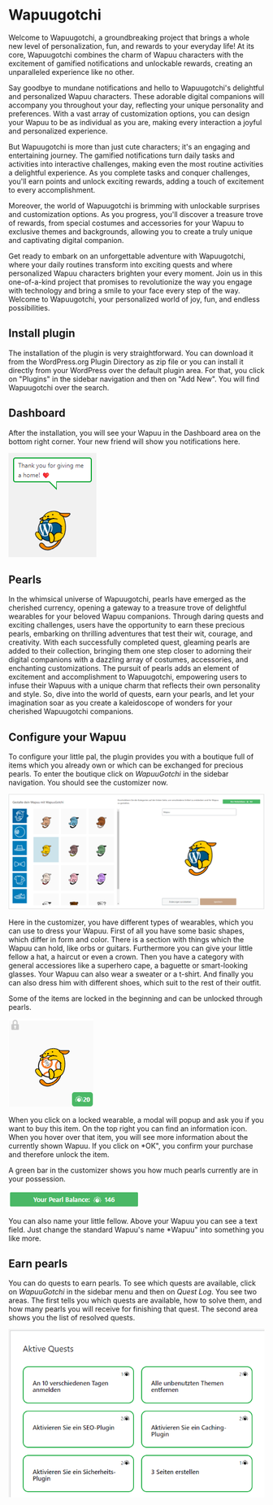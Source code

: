 # Wapuugotchi
Welcome to Wapuugotchi, a groundbreaking project that brings a whole new level of personalization, fun, and rewards to your everyday life! At its core, Wapuugotchi combines the charm of Wapuu characters with the excitement of gamified notifications and unlockable rewards, creating an unparalleled experience like no other.

Say goodbye to mundane notifications and hello to Wapuugotchi's delightful and personalized Wapuu characters. These adorable digital companions will accompany you throughout your day, reflecting your unique personality and preferences. With a vast array of customization options, you can design your Wapuu to be as individual as you are, making every interaction a joyful and personalized experience.

But Wapuugotchi is more than just cute characters; it's an engaging and entertaining journey. The gamified notifications turn daily tasks and activities into interactive challenges, making even the most routine activities a delightful experience. As you complete tasks and conquer challenges, you'll earn points and unlock exciting rewards, adding a touch of excitement to every accomplishment.

Moreover, the world of Wapuugotchi is brimming with unlockable surprises and customization options. As you progress, you'll discover a treasure trove of rewards, from special costumes and accessories for your Wapuu to exclusive themes and backgrounds, allowing you to create a truly unique and captivating digital companion.

Get ready to embark on an unforgettable adventure with Wapuugotchi, where your daily routines transform into exciting quests and where personalized Wapuu characters brighten your every moment. Join us in this one-of-a-kind project that promises to revolutionize the way you engage with technology and bring a smile to your face every step of the way. Welcome to Wapuugotchi, your personalized world of joy, fun, and endless possibilities.

## Install plugin
The installation of the plugin is very straightforward. You can download it from the WordPress.org Plugin Directory as zip file or you can install it directly from your WordPress over the default plugin area. For that, you click on "Plugins" in the sidebar navigation and then on "Add New". You will find Wapuugotchi over the search.

## Dashboard
After the installation, you will see your Wapuu in the Dashboard area on the bottom right corner. Your new friend will show you notifications here.

![Wapuu in the dashboard](assets/images/wapuugotchi_on_dashboard.png)

## Pearls
In the whimsical universe of Wapuugotchi, pearls have emerged as the cherished currency, opening a gateway to a treasure trove of delightful wearables for your beloved Wapuu companions. Through daring quests and exciting challenges, users have the opportunity to earn these precious pearls, embarking on thrilling adventures that test their wit, courage, and creativity. With each successfully completed quest, gleaming pearls are added to their collection, bringing them one step closer to adorning their digital companions with a dazzling array of costumes, accessories, and enchanting customizations. The pursuit of pearls adds an element of excitement and accomplishment to Wapuugotchi, empowering users to infuse their Wapuus with a unique charm that reflects their own personality and style. So, dive into the world of quests, earn your pearls, and let your imagination soar as you create a kaleidoscope of wonders for your cherished Wapuugotchi companions.

## Configure your Wapuu
To configure your little pal, the plugin provides you with a boutique full of items which you already own or which can be exchanged for precious pearls. To enter the boutique click on *WapuuGotchi* in the sidebar navigation. You should see the customizer now.

![Wapuu Customizer](assets/images/customizer.png)

Here in the customizer, you have different types of wearables, which you can use to dress your Wapuu. First of all you have some basic shapes, which differ in form and color. There is a section with things which the Wapuu can hold, like orbs or guitars. Furthermore you can give your little fellow a hat, a haircut or even a crown. Then you have a category with general accessiores like a superhero cape, a baguette or smart-looking glasses. Your Wapuu can also wear a sweater or a t-shirt. And finally you can also dress him with different shoes, which suit to the rest of their outfit.

Some of the items are locked in the beginning and can be unlocked through pearls.

![Pearls balance bar in Wapuu customizer](assets/images/customizer_locked_item.png)

When you click on a locked wearable, a modal will popup and ask you if you want to buy this item. On the top right you can find an information icon. When you hover over that item, you will see more information about the currently shown Wapuu. If you click on *OK", you confirm your purchase and therefore unlock the item.

A green bar in the customizer shows you how much pearls currently are in your possession.

![Pearls balance bar in Wapuu customizer](assets/images/pearls_balance.png)

You can also name your little fellow. Above your Wapuu you can see a text field. Just change the standard Wapuu's name *Wapuu" into something you like more.

## Earn pearls
You can do quests to earn pearls. To see which quests are available, click on *WapuuGotchi* in the sidebar menu and then on *Quest Log*. You see two areas. The first tells you which quests are available, how to solve them, and how many pearls you will receive for finishing that quest. The second area shows you the list of resolved quests.

![Pearls balance bar in Wapuu customizer](assets/images/active_quests.png)
